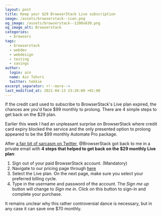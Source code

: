 ```yaml
---
layout: post
title: Keep your $29 BrowserStack Live subscription
image: /assets/browserstack--icon.png
og_image: /assets/browserstack--1200x630.png
og_image_alt: Browserstack
categories:
  - browsers
tags:
  - browserstack
  - webdev
  - webdesign
  - testing
  - savings
author:
  login: ain
  name: Ain Tohvri
  twitter: tekkie
excerpt_separator: <!--more-->
last_modified_at: 2021-04-13 23:26:00 +01:00
---
```

If the credit card used to subscribe to BrowserStack's Live plan expired, the chances are you'd face $99 monthly to prolong. There are 4 simple steps to get back on the $29 plan.<!--more-->

Earlier this week I had an unpleasant surprise on BrowserStack where credit card expiry blocked the service and the only presented option to prolong appeared to be the $99 monthly Automate Pro package.

After [a fair bit of sarcasm on Twitter](https://twitter.com/tekkie/status/958347735962275842), @BrowserStack got back to me in a private email with __4 steps that helped to get back on the $29 monthly Live plan__:

1. Sign out of your paid BrowserStack account. (Mandatory)
2. Navigate to our pricing page through [here](https://www.browserstack.com/pricing)
3. Select the Live plan. On the next page, make sure you select your preferred billing cycle.
4. Type in the username and password of the account. The _Sign me up_ button will change to _Sign me in_. Click on this button to sign-in and complete your purchase.

It remains unclear why this rather controversial dance is necessary, but in any case it can save one $70 monthly.
